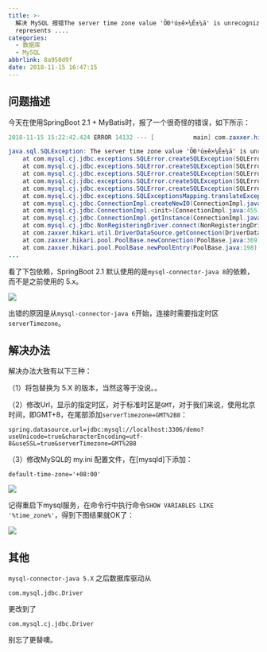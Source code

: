 ```yaml
---
title: >-
  解决 MySQL 报错The server time zone value 'ÖÐ¹ú±ê×¼Ê±¼ä' is unrecognized or
  represents ....
categories: 
  - 数据库
  - MySQL
abbrlink: 8a950d9f
date: 2018-11-15 16:47:15
---
```


## 问题描述

今天在使用SpringBoot 2.1 + MyBatis时，报了一个很奇怪的错误，如下所示：

```java
2018-11-15 15:22:42.424 ERROR 14132 --- [           main] com.zaxxer.hikari.pool.HikariPool        : HikariPool-1 - Exception during pool initialization.

java.sql.SQLException: The server time zone value 'ÖÐ¹ú±ê×¼Ê±¼ä' is unrecognized or represents more than one time zone. You must configure either the server or JDBC driver (via the serverTimezone configuration property) to use a more specifc time zone value if you want to utilize time zone support.
	at com.mysql.cj.jdbc.exceptions.SQLError.createSQLException(SQLError.java:129) ~[mysql-connector-java-8.0.13.jar:8.0.13]
	at com.mysql.cj.jdbc.exceptions.SQLError.createSQLException(SQLError.java:97) ~[mysql-connector-java-8.0.13.jar:8.0.13]
	at com.mysql.cj.jdbc.exceptions.SQLError.createSQLException(SQLError.java:89) ~[mysql-connector-java-8.0.13.jar:8.0.13]
	at com.mysql.cj.jdbc.exceptions.SQLError.createSQLException(SQLError.java:63) ~[mysql-connector-java-8.0.13.jar:8.0.13]
	at com.mysql.cj.jdbc.exceptions.SQLError.createSQLException(SQLError.java:73) ~[mysql-connector-java-8.0.13.jar:8.0.13]
	at com.mysql.cj.jdbc.exceptions.SQLExceptionsMapping.translateException(SQLExceptionsMapping.java:76) ~[mysql-connector-java-8.0.13.jar:8.0.13]
	at com.mysql.cj.jdbc.ConnectionImpl.createNewIO(ConnectionImpl.java:835) ~[mysql-connector-java-8.0.13.jar:8.0.13]
	at com.mysql.cj.jdbc.ConnectionImpl.<init>(ConnectionImpl.java:455) ~[mysql-connector-java-8.0.13.jar:8.0.13]
	at com.mysql.cj.jdbc.ConnectionImpl.getInstance(ConnectionImpl.java:240) ~[mysql-connector-java-8.0.13.jar:8.0.13]
	at com.mysql.cj.jdbc.NonRegisteringDriver.connect(NonRegisteringDriver.java:207) ~[mysql-connector-java-8.0.13.jar:8.0.13]
	at com.zaxxer.hikari.util.DriverDataSource.getConnection(DriverDataSource.java:136) ~[HikariCP-3.2.0.jar:na]
	at com.zaxxer.hikari.pool.PoolBase.newConnection(PoolBase.java:369) ~[HikariCP-3.2.0.jar:na]
	at com.zaxxer.hikari.pool.PoolBase.newPoolEntry(PoolBase.java:198) ~[HikariCP-3.2.0.jar:na]
...
```

看了下包依赖，SpringBoot 2.1 默认使用的是`mysql-connector-java 8`的依赖，而不是之前使用的 5.x。

![](https://cdn.jsdelivr.net/gh/jitwxs/cdn/blog/posts/201811/20181115152954963.jpg)

出错的原因是从`mysql-connector-java 6`开始，连接时需要指定时区`serverTimezone`。

## 解决办法

解决办法大致有以下三种：

（1）将包替换为 5.X 的版本，当然这等于没说。。

（2）修改Url，显示的指定时区，对于标准时区是`GMT`，对于我们来说，使用北京时间，即GMT+8，在尾部添加`serverTimezone=GMT%2B8`：

```
spring.datasource.url=jdbc:mysql://localhost:3306/demo?useUnicode=true&characterEncoding=utf-8&useSSL=true&serverTimezone=GMT%2B8
```

（3）修改MySQL的 my.ini 配置文件，在[mysqld]下添加：

```
default-time-zone='+08:00'
```

![](https://cdn.jsdelivr.net/gh/jitwxs/cdn/blog/posts/201811/20181115153837884.jpg)

记得重启下mysql服务，在命令行中执行命令`SHOW VARIABLES LIKE '%time_zone%'`，得到下图结果就OK了：

![](https://cdn.jsdelivr.net/gh/jitwxs/cdn/blog/posts/201811/20181115154134709.jpg)

## 其他

`mysql-connector-java 5.X` 之后数据库驱动从

```
com.mysql.jdbc.Driver
```

更改到了

```
com.mysql.cj.jdbc.Driver
```

别忘了更替噢。

